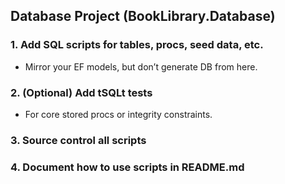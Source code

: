 ## Database Project (BookLibrary.Database)

### 1. Add SQL scripts for tables, procs, seed data, etc.
 - Mirror your EF models, but don’t generate DB from here.
### 2. (Optional) Add tSQLt tests
 - For core stored procs or integrity constraints.
### 3. Source control all scripts
### 4. Document how to use scripts in README.md
